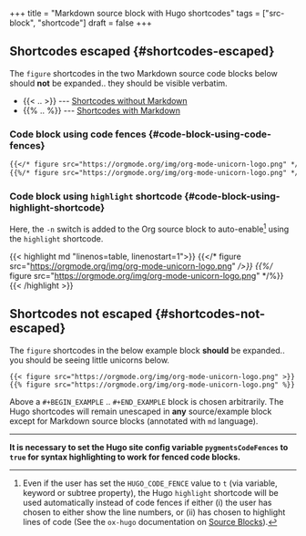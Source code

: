 +++
title = "Markdown source block with Hugo shortcodes"
tags = ["src-block", "shortcode"]
draft = false
+++

## Shortcodes escaped {#shortcodes-escaped}

The `figure` shortcodes in the two Markdown source code blocks below
should **not** be expanded.. they should be visible verbatim.

-   {&lbrace;< .. >}&rbrace; --- [Shortcodes without Markdown](https://gohugo.io/content-management/shortcodes/#shortcodes-without-markdown)
-   {&lbrace;% .. %}&rbrace; --- [Shortcodes with Markdown](https://gohugo.io/content-management/shortcodes/#shortcodes-with-markdown)


### Code block using code fences {#code-block-using-code-fences}

```md
{{</* figure src="https://orgmode.org/img/org-mode-unicorn-logo.png" */>}}
{{%/* figure src="https://orgmode.org/img/org-mode-unicorn-logo.png" */%}}
```


### Code block using `highlight` shortcode {#code-block-using-highlight-shortcode}

Here, the `-n` switch is added to the Org source block to
auto-enable[^fn:1] using the `highlight` shortcode.

{{< highlight md "linenos=table, linenostart=1">}}
{{</* figure src="https://orgmode.org/img/org-mode-unicorn-logo.png" */>}}
{{%/* figure src="https://orgmode.org/img/org-mode-unicorn-logo.png" */%}}
{{< /highlight >}}


## Shortcodes **not** escaped {#shortcodes-not-escaped}

The `figure` shortcodes in the below example block **should** be
expanded.. you should be seeing little unicorns below.

```text
{{< figure src="https://orgmode.org/img/org-mode-unicorn-logo.png" >}}
{{% figure src="https://orgmode.org/img/org-mode-unicorn-logo.png" %}}
```

Above a `#+BEGIN_EXAMPLE` .. `#+END_EXAMPLE` block is chosen
arbitrarily. The Hugo shortcodes will remain unescaped in **any**
source/example block except for <span class="underline">Markdown source blocks</span> (annotated
with `md` language).

---

**It is necessary to set the Hugo site config variable
`pygmentsCodeFences` to `true` for syntax highlighting to work for
fenced code blocks.**

[^fn:1]: Even if the user has set the `HUGO_CODE_FENCE` value to `t` (via variable, keyword or subtree property), the Hugo `highlight` shortcode will be used automatically instead of code fences if either (i) the user has chosen to either show the line numbers, or (ii) has chosen to highlight lines of code (See the `ox-hugo` documentation on [Source Blocks](https://ox-hugo.scripter.co/doc/source-blocks)).
